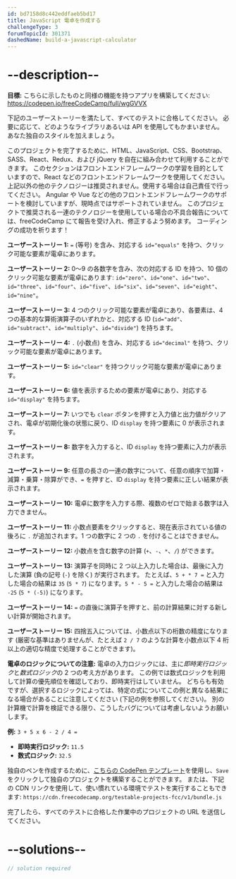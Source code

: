 ```yaml
---
id: bd7158d8c442eddfaeb5bd17
title: JavaScript 電卓を作成する
challengeType: 3
forumTopicId: 301371
dashedName: build-a-javascript-calculator
---
```


# --description--

**目標:** こちらに示したものと同様の機能を持つアプリを構築してください: <https://codepen.io/freeCodeCamp/full/wgGVVX>

下記のユーザーストーリーを満たして、すべてのテストに合格してください。 必要に応じて、どのようなライブラリあるいは API を使用してもかまいません。 あなた独自のスタイルを加えましょう。

このプロジェクトを完了するために、HTML、JavaScript、CSS、Bootstrap、SASS、React、Redux、および jQuery を自在に組み合わせて利用することができます。 このセクションはフロントエンドフレームワークの学習を目的としていますので、React などのフロントエンドフレームワークを使用してください。 上記以外の他のテクノロジーは推奨されません。使用する場合は自己責任で行ってください。 Angular や Vue などの他のフロントエンドフレームワークのサポートを検討していますが、現時点ではサポートされていません。 このプロジェクトで推奨される一連のテクノロジーを使用している場合の不具合報告については、freeCodeCamp にて報告を受け入れ、修正するよう努めます。 コーディングの成功を祈ります！

**ユーザーストーリー 1:** `=` (等号) を含み、対応する `id="equals"` を持つ、クリック可能な要素が電卓にあります。

**ユーザーストーリー 2:** 0～9 の各数字を含み、次の対応する ID を持つ、10 個のクリック可能な要素が電卓にあります: `id="zero"`、`id="one"`、`id="two"`、`id="three"`、`id="four"`、`id="five"`、`id="six"`、`id="seven"`、`id="eight"`、`id="nine"`。

**ユーザーストーリー 3:** 4 つのクリック可能な要素が電卓にあり、各要素は、4 つの基本的な算術演算子のいずれかと、対応する ID (`id="add"`、`id="subtract"`、`id="multiply"`、`id="divide"`) を持ちます。

**ユーザーストーリー 4:** `.` (小数点) を含み、対応する `id="decimal"` を持つ、クリック可能な要素が電卓にあります。

**ユーザーストーリー 5:** `id="clear"` を持つクリック可能な要素が電卓にあります。

**ユーザーストーリー 6:** 値を表示するための要素が電卓にあり、対応する `id="display"` を持ちます。

**ユーザーストーリー 7:** いつでも `clear` ボタンを押すと入力値と出力値がクリアされ、電卓が初期化後の状態に戻り、ID `display` を持つ要素に 0 が表示されます。

**ユーザーストーリー 8:** 数字を入力すると、ID `display` を持つ要素に入力が表示されます。

**ユーザーストーリー 9:** 任意の長さの一連の数字について、任意の順序で加算・減算・乗算・除算ができ、`=` を押すと、ID `display` を持つ要素に正しい結果が表示されます。

**ユーザーストーリー 10:** 電卓に数字を入力する際、複数のゼロで始まる数字は入力できません。

**ユーザーストーリー 11:** 小数点要素をクリックすると、現在表示されている値の後ろに `.` が追加されます。1 つの数字に 2 つの `.` を付けることはできません。

**ユーザーストーリー 12:** 小数点を含む数字の計算 (`+`、`-`、`*`、`/`) ができます。

**ユーザーストーリー 13:** 演算子を同時に 2 つ以上入力した場合は、最後に入力した演算 (負の記号 (`-`) を除く) が実行されます。 たとえば、`5 + * 7 =` と入力した場合の結果は `35` (`5 * 7`) になります。`5 * - 5 =` と入力した場合の結果は `-25` (`5 * (-5)`) になります。

**ユーザーストーリー 14:** `=` の直後に演算子を押すと、前の計算結果に対する新しい計算が開始されます。

**ユーザーストーリー 15:** 四捨五入については、小数点以下の桁数の精度になります (厳密な基準はありませんが、たとえば `2 / 7` のような計算を小数点以下 4 桁以上の適切な精度で処理することができます)。

**電卓のロジックについての注意:** 電卓の入力ロジックには、主に<dfn>即時実行ロジック</dfn>と<dfn>数式ロジック</dfn>の 2 つの考え方があります。 この例では数式ロジックを利用して計算の優先順位を確認しており、即時実行はしていません。 どちらも有効ですが、選択するロジックによっては、特定の式についてこの例と異なる結果になる場合があることに注意してください (下記の例を参照してください)。 別の計算機で計算を検証できる限り、こうしたバグについては考慮しないようお願いします。

**例:** `3 + 5 x 6 - 2 / 4 =`

-   **即時実行ロジック:** `11.5`
-   **数式ロジック:** `32.5`

独自のペンを作成するために、<a href='https://codepen.io/pen?template=MJjpwO' target='_blank' rel='nofollow'>こちらの CodePen テンプレート</a>を使用し、`Save` をクリックして独自のプロジェクトを構築することができます。 または、下記の CDN リンクを使用して、使い慣れている環境でテストを実行することもできます: `https://cdn.freecodecamp.org/testable-projects-fcc/v1/bundle.js`

完了したら、すべてのテストに合格した作業中のプロジェクトの URL を送信してください。

# --solutions--

```js
// solution required
```
